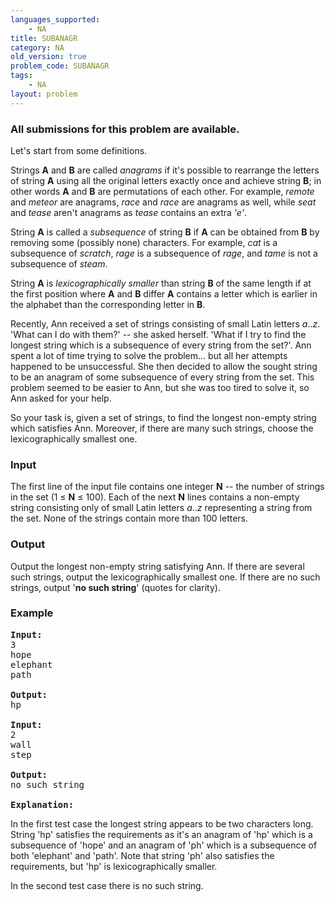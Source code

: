```yaml
---
languages_supported:
    - NA
title: SUBANAGR
category: NA
old_version: true
problem_code: SUBANAGR
tags:
    - NA
layout: problem
---
```

###  All submissions for this problem are available. 

Let's start from some definitions.

Strings **A** and **B** are called *anagrams* if it's possible to rearrange the letters of string **A** using all the original letters exactly once and achieve string **B**; in other words **A** and **B** are permutations of each other. For example, *remote* and *meteor* are anagrams, *race* and *race* are anagrams as well, while *seat* and *tease* aren't anagrams as *tease* contains an extra *'e'*.

String **A** is called a *subsequence* of string **B** if **A** can be obtained from **B** by removing some (possibly none) characters. For example, *cat* is a subsequence of *scratch*, *rage* is a subsequence of *rage*, and *tame* is not a subsequence of *steam*.

String **A** is *lexicographically smaller* than string **B** of the same length if at the first position where **A** and **B** differ **A** contains a letter which is earlier in the alphabet than the corresponding letter in **B**.

Recently, Ann received a set of strings consisting of small Latin letters *a*..*z*. 'What can I do with them?' -- she asked herself. 'What if I try to find the longest string which is a subsequence of every string from the set?'. Ann spent a lot of time trying to solve the problem... but all her attempts happened to be unsuccessful. She then decided to allow the sought string to be an anagram of some subsequence of every string from the set. This problem seemed to be easier to Ann, but she was too tired to solve it, so Ann asked for your help.

So your task is, given a set of strings, to find the longest non-empty string which satisfies Ann. Moreover, if there are many such strings, choose the lexicographically smallest one.

### Input

The first line of the input file contains one integer **N** -- the number of strings in the set (1 ≤ **N** ≤ 100). Each of the next **N** lines contains a non-empty string consisting only of small Latin letters *a*..*z* representing a string from the set. None of the strings contain more than 100 letters.

### Output

Output the longest non-empty string satisfying Ann. If there are several such strings, output the lexicographically smallest one. If there are no such strings, output '**no such string**' (quotes for clarity).

### Example

<pre>
<b>Input:</b>
3
hope
elephant
path

<b>Output:</b>
hp

<b>Input:</b>
2
wall
step

<b>Output:</b>
no such string

<b>Explanation:</b>
</pre>
In the first test case the longest string appears to be two characters long. String 'hp' satisfies the requirements as it's an anagram of 'hp' which is a subsequence of 'hope' and an anagram of 'ph' which is a subsequence of both 'elephant' and 'path'. Note that string 'ph' also satisfies the requirements, but 'hp' is lexicographically smaller.

In the second test case there is no such string.
